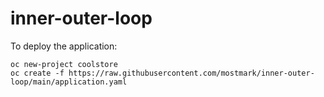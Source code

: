 # inner-outer-loop

To deploy the application:

    oc new-project coolstore
    oc create -f https://raw.githubusercontent.com/mostmark/inner-outer-loop/main/application.yaml
